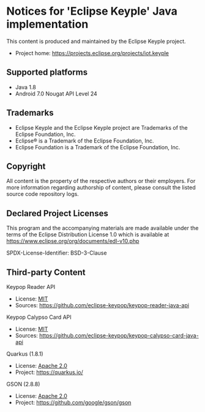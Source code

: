 # Notices for 'Eclipse Keyple' Java implementation

This content is produced and maintained by the Eclipse Keyple project.

* Project home: https://projects.eclipse.org/projects/iot.keyple
 
## Supported platforms

* Java 1.8
* Android 7.0 Nougat API Level 24

## Trademarks
 
* Eclipse Keyple and the Eclipse Keyple project are Trademarks of the Eclipse Foundation, Inc.
* Eclipse® is a Trademark of the Eclipse Foundation, Inc.
* Eclipse Foundation is a Trademark of the Eclipse Foundation, Inc.
 
## Copyright

All content is the property of the respective authors or their employers.
For more information regarding authorship of content, please consult the
listed source code repository logs.

## Declared Project Licenses

This program and the accompanying materials are made available under the terms
of the Eclipse Distribution License 1.0 which is available at
https://www.eclipse.org/org/documents/edl-v10.php

SPDX-License-Identifier: BSD-3-Clause
   
## Third-party Content

Keypop Reader API

* License: [MIT](https://opensource.org/licenses/MIT)
* Sources: https://github.com/eclipse-keypop/keypop-reader-java-api

Keypop Calypso Card API

* License: [MIT](https://opensource.org/licenses/MIT)
* Sources: https://github.com/eclipse-keypop/keypop-calypso-card-java-api

Quarkus (1.8.1)

* License: [Apache 2.0](https://www.apache.org/licenses/LICENSE-2.0.txt)
* Project: https://quarkus.io/

GSON (2.8.8)

* License: [Apache 2.0](https://www.apache.org/licenses/LICENSE-2.0.txt)
* Project: https://github.com/google/gson/gson
